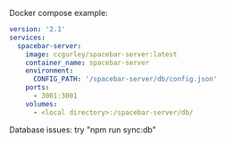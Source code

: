 Docker compose example:
```yaml
version: '2.1'
services:
  spacebar-server:
    image: ccgurley/spacebar-server:latest
    container_name: spacebar-server
    environment:
      CONFIG_PATH: '/spacebar-server/db/config.json'
    ports:
      - 3001:3001
    volumes:
      - <local directory>:/spacebar-server/db/
```

Database issues: try "npm run sync:db"
